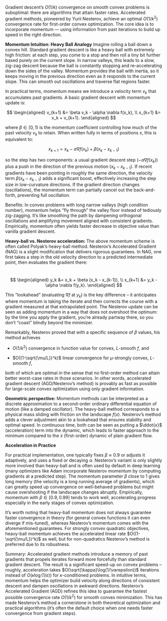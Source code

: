 Gradient descent’s $O(1/k)$ convergence on smooth convex problems is suboptimal: there are algorithms that attain faster rates. Accelerated gradient methods, pioneered by Yurii Nesterov, achieve an optimal $O(1/k^2)$ convergence rate for first-order convex optimization. The core idea is to incorporate momentum — using information from past iterations to build up speed in the right direction.

**Momentum Intuition: Heavy Ball Analogy**
Imagine rolling a ball down a convex hill. Standard gradient descent is like a heavy ball with extremely high friction: at each step, you come to a stop and then roll a tiny bit further based purely on the current slope. In narrow valleys, this leads to a slow, zig-zag descent because the ball is constantly stopping and re-accelerating down the sides of the valley. Momentum provides the ball with inertia, so it keeps moving in the previous direction even as it responds to the current slope. This can smooth out oscillations and traverse flat regions faster.

In practical terms, momentum means we introduce a velocity term $v_k$ that accumulates past gradients. A basic gradient descent with momentum update is:

$$
\begin{aligned}
v_{k+1} &= \beta v_k - \alpha \nabla f(x_k), \\
x_{k+1} &= x_k + v_{k+1}.
\end{aligned}
$$


where $\beta\in[0,1)$ is the momentum coefficient controlling how much of the past velocity $v_k$ to retain. When written fully in terms of positions $x$, this is equivalent to:


$$
x_{k+1} = x_k - \alpha \nabla f(x_k) + \beta (x_k - x_{k-1})
$$

so the step has two components: a usual gradient descent step $(-\alpha \nabla f(x_k))$ plus a push in the direction of the previous motion $(x_k - x_{k-1})$. If recent gradients have been pointing in roughly the same direction, the velocity term $\beta(x_k - x_{k-1})$ adds a significant boost, effectively increasing the step size in low-curvature directions. If the gradient direction changes (oscillations), the momentum term can partially cancel out the back-and-forth, preventing full oscillation.

Benefits: In convex problems with long narrow valleys (high condition number), momentum helps “fly through” the valley floor instead of tediously zig-zagging. It’s like smoothing the path by dampening orthogonal oscillations and amplifying movement aligned with consistent gradients. Empirically, momentum often yields faster decrease in objective value than vanilla gradient descent.

**Heavy-ball vs. Nesterov acceleration:** The above momentum scheme is often called Polyak’s heavy-ball method. Nesterov’s Accelerated Gradient (NAG) is a slight modification that delivers rigorous guarantees. In NAG, one first takes a step in the old velocity direction to a predicted intermediate point, then evaluates the gradient there:

​$$
\begin{aligned}
y_k &= x_k + \beta (x_k - x_{k-1}), \\
x_{k+1} &= y_k - \alpha \nabla f(y_k).
\end{aligned}
$$



This “lookahead” (evaluating $\nabla f$ at $y_k$) is the key difference – it anticipates where momentum is taking the iterate and then corrects the course with a gradient measured at that extrapolated point. The Nesterov update can be seen as adding momentum in a way that does not overshoot the optimum: by the time you apply the gradient, you’re already partway there, so you don’t “coast” blindly beyond the minimizer.

Remarkably, Nesterov proved that with a specific sequence of $\beta$ values, his method achieves

- $O(1/k^2)$ convergence in function value for convex, $L$-smooth $f$, and

- $O((1-\sqrt{\mu/L})^k)$ linear convergence for $\mu$-strongly convex, $L$-smooth $f$,

both of which are optimal in the sense that no first-order method can attain better worst-case rates in those scenarios. In other words, accelerated gradient descent (AGD/Nesterov’s method) is provably as fast as possible for large-scale convex optimization using only gradient information.

**Geometric perspective:** Momentum methods can be interpreted as a discrete approximation to a second-order ordinary differential equation of motion (like a damped oscillator). The heavy-ball method corresponds to a physical mass sliding with friction on the landscape $f(x)$. Nesterov’s method adds a clever adjustment akin to a lookahead that ensures stability and optimal speed. In continuous time, both can be seen as putting a $\ddot{x}$ (acceleration) term into the dynamic, which leads to faster approach to the minimum compared to the $\dot{x}$ (first-order) dynamic of plain gradient flow.

**Acceleration in Practice**

For practical implementation, one typically fixes $\beta \approx 0.9$ or adjusts it adaptively, and uses a fixed or decaying $\alpha$. Nesterov’s variant is only slightly more involved than heavy-ball and is often used by default in deep learning (many optimizers like Adam incorporate Nesterov momentum by computing gradients at a predicted step). The momentum parameter $\beta$ close to 1 gives long memory (the velocity is a long running average of gradients), which can greatly speed up convergence on well-behaved problems but might cause overshooting if the landscape changes abruptly. Empirically, momentum with $\beta\in[0.9,0.99]$ tends to work well, accelerating progress especially in the early stages of convex optimization.

It’s worth noting that heavy-ball momentum does not always guarantee faster convergence in theory (for general convex functions it can even diverge if mis-tuned), whereas Nesterov’s momentum comes with the aforementioned guarantees. For strongly convex quadratic objectives, heavy-ball momentum achieves the accelerated linear rate $O((1-\sqrt{\mu/L})^k)$ as well, but for non-quadratics Nesterov’s method is preferred due to its robustness.

Summary: Accelerated gradient methods introduce a memory of past gradients that propels iterates forward more forcefully than standard gradient descent. The result is a significant speed-up on convex problems – roughly, acceleration takes $O(\sqrt{\kappa}\log(1/\varepsilon))$ iterations instead of $O(\kappa\log(1/\varepsilon))$ for $\kappa$-conditioned problems. In intuitive terms, momentum helps the optimizer build velocity along directions of consistent descent and dampen oscillations in awkward directions. Nesterov’s Accelerated Gradient (AGD) refines this idea to guarantee the fastest possible convergence rate $O(1/k^2)$ for smooth convex minimization. This has made Nesterov’s method a cornerstone in both theoretical optimization and practical algorithms (it’s often the default choice when one needs faster convergence from gradient steps).